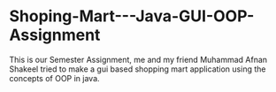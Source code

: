 # Shoping-Mart---Java-GUI-OOP-Assignment
This is our Semester Assignment, me and my friend Muhammad Afnan Shakeel tried to make a gui based shopping mart application using the concepts of OOP in java.
